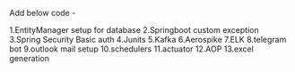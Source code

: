 Add below code -

1.EntityManager setup for database
2.Springboot custom exception
3.Spring Security Basic auth
4.Junits
5.Kafka
6.Aerospike
7.ELK
8.telegram bot
9.outlook mail setup
10.schedulers
11.actuator
12.AOP
13.excel generation
